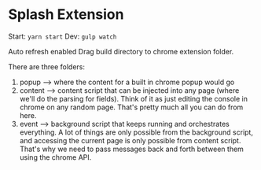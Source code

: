# Splash Extension

Start: `yarn start`
Dev: `gulp watch`

Auto refresh enabled
Drag build directory to chrome extension folder.

There are three folders:

1.  popup --> where the content for a built in chrome popup would go
2.  content --> content script that can be injected into any page (where we'll do the parsing for fields). Think of it as just editing the console in chrome on any random page. That's pretty much all you can do from here.
3.  event --> background script that keeps running and orchestrates everything. A lot of things are only possible from the background script, and accessing the current page is only possible from content script. That's why we need to pass messages back and forth between them using the chrome API.
